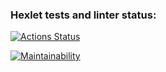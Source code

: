 ### Hexlet tests and linter status:
[![Actions Status](https://github.com/Alexander-kkk/python-project-49/actions/workflows/hexlet-check.yml/badge.svg)](https://github.com/Alexander-kkk/python-project-49/actions)

[![Maintainability](https://api.codeclimate.com/v1/badges/c004903081c8667b68ac/maintainability)](https://codeclimate.com/github/Alexander-kkk/python-project-49/maintainability)